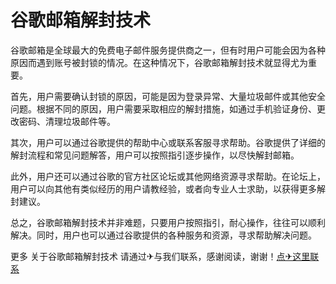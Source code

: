 # 谷歌邮箱解封技术

谷歌邮箱是全球最大的免费电子邮件服务提供商之一，但有时用户可能会因为各种原因而遇到账号被封锁的情况。在这种情况下，谷歌邮箱解封技术就显得尤为重要。

首先，用户需要确认封锁的原因，可能是因为登录异常、大量垃圾邮件或其他安全问题。根据不同的原因，用户需要采取相应的解封措施，如通过手机验证身份、更改密码、清理垃圾邮件等。

其次，用户可以通过谷歌提供的帮助中心或联系客服寻求帮助。谷歌提供了详细的解封流程和常见问题解答，用户可以按照指引逐步操作，以尽快解封邮箱。

此外，用户还可以通过谷歌的官方社区论坛或其他网络资源寻求帮助。在论坛上，用户可以向其他有类似经历的用户请教经验，或者向专业人士求助，以获得更多解封建议。

总之，谷歌邮箱解封技术并非难题，只要用户按照指引，耐心操作，往往可以顺利解决。同时，用户也可以通过谷歌提供的各种服务和资源，寻求帮助解决问题。

更多 关于谷歌邮箱解封技术 请通过✈与我们联系，感谢阅读，谢谢！[点✈这里联系](https://ads.k02.cc)